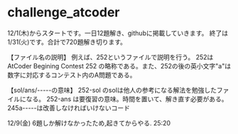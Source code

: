# challenge_atcoder

12/1(木)からスタートです。一日12題解き、githubに掲載していきます。
終了は1/31(火)です。合計で720題解き切ります。


【ファイル名の説明】
例えば、252というファイルで説明を行う。
252はAtCoder Begining Contest 252 の略称である。また、252の後の英小文字"a"は数字に対応するコンテスト内のA問題である。

【sol/ans/-----の意味】
252-sol のsolは他人の参考になる解法を勉強したファイルになる。
252-ans は要復習の意味。時間を置いて、解き直す必要がある。
245a-----は改善しなければいけないコード

12/9(金) 6題しか解けなかったため,起きてからやる. 25:20
